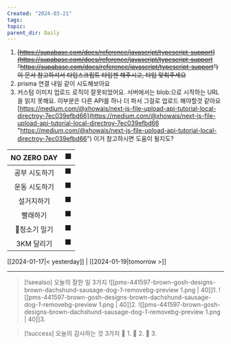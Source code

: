 ```yaml
---
Created: "2024-03-21"
tags: 
topic: 
parent_dir: Daily
---
```

1. ~~[https://supabase.com/docs/reference/javascript/typescript-support](https://supabase.com/docs/reference/javascript/typescript-support "https://supabase.com/docs/reference/javascript/typescript-support") 이 문서 참고하셔서 타입스크립트 타입젠 해주시고, 타입 맞춰주세요~~
2. prisma 연결 내일 같이 시도해보아요
3. 커스텀 이미지 업로드 로직이 잘못되었어요. 서버에서는 blob:으로 시작하는 URL을 읽지 못해요. 이부분은 다른 API를 하나 더 파서 그걸로 업로드 해야할것 같아요 [https://medium.com/@xhowais/next-js-file-upload-api-tutorial-local-directroy-7ec039efbd66](https://medium.com/@xhowais/next-js-file-upload-api-tutorial-local-directroy-7ec039efbd66 "https://medium.com/@xhowais/next-js-file-upload-api-tutorial-local-directroy-7ec039efbd66") 이거 참고하시면 도움이 될지도?













| NO ZERO DAY | 🟩  |
| :---------: | :-: |
|   공부 시도하기   | ⬛️  |
|   운동 시도하기   | ⬛️  |
|    설거지하기    |  ⬛  |
|    빨래하기     |  ⬛  |
|   청소기 밀기   | ⬛️  |
|   3KM 달리기   | ⬛️  |

[[2024-01-17|< yesterday]] | [[2024-01-19|tomorrow >]]  

---  
> [!seealso] 오늘의 잘한 일 3가지
> ![[pms-441597-brown-gosh-designs-brown-dachshund-sausage-dog-_1_-removebg-preview 1.png | 40]]1. 
> ![[pms-441597-brown-gosh-designs-brown-dachshund-sausage-dog-_1_-removebg-preview 1.png | 40]]2. 
> ![[pms-441597-brown-gosh-designs-brown-dachshund-sausage-dog-_1_-removebg-preview 1.png | 40]]3. 

> [!success] 오늘의 감사하는 것 3가지
> 🌈 1. 
> 🌈 2.
> 🌈 3.  

